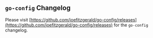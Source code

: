 ## `go-config` Changelog

Please visit [https://github.com/joefitzgerald/go-config/releases](https://github.com/joefitzgerald/go-config/releases) for the `go-config` changelog.
